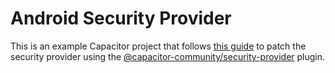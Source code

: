 # Android Security Provider

This is an example Capacitor project that follows [this guide](https://developer.android.com/training/articles/security-gms-provider#kotlin) to patch the security provider using the [@capacitor-community/security-provider](https://github.com/capacitor-community/android-security-provider) plugin.